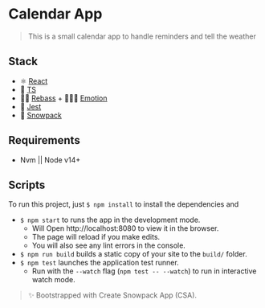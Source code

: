 # Calendar App

> This is a small calendar app to handle reminders and tell the weather

## Stack

- ⚛️ [React](https://reactjs.org/)
- 🚓 [TS](https://www.typescriptlang.org/)
- 💅🏼 [Rebass](https://rebassjs.org/) + 👩🏻‍🎤 [Emotion](https://emotion.sh/docs/introduction)
- 🧪 [Jest](https://jestjs.io/docs/)
- 🎒 [Snowpack](https://www.snowpack.dev/#get-started)

## Requirements

- Nvm || Node v14+

## Scripts

To run this project, just `$ npm install` to install the dependencies and
- `$ npm start` to runs the app in the development mode.
  - Will Open http://localhost:8080 to view it in the browser.
  - The page will reload if you make edits.
  - You will also see any lint errors in the console.
- `$ npm run build` builds a static copy of your site to the `build/` folder.
- `$ npm test` launches the application test runner.
  - Run with the `--watch` flag (`npm test -- --watch`) to run in interactive watch mode.

> ✨ Bootstrapped with Create Snowpack App (CSA).
